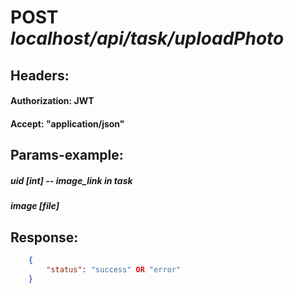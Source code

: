 # POST *localhost/api/task/uploadPhoto*
## **Headers:**
#### Authorization: JWT
#### Accept: "application/json"

## **Params-example:**
##### uid [int] -- image_link in task
##### image [file]

## **Response:**
``` json
    {
        "status": "success" OR "error"
    }
```